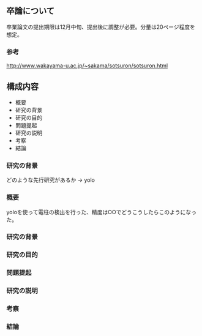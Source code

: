 ## 卒論について
卒業論文の提出期限は12月中旬、提出後に調整が必要。分量は20ページ程度を想定。
### 参考
http://www.wakayama-u.ac.jp/~sakama/sotsuron/sotsuron.html

## 構成内容
- 概要
- 研究の背景
- 研究の目的
- 問題提起
- 研究の説明
- 考察
- 結論

### 研究の背景
どのような先行研究があるか -> yolo

### 概要
yoloを使って電柱の検出を行った、精度はOOでどうこうしたらこのようになった。
### 研究の背景
### 研究の目的
### 問題提起
### 研究の説明
### 考察
### 結論
